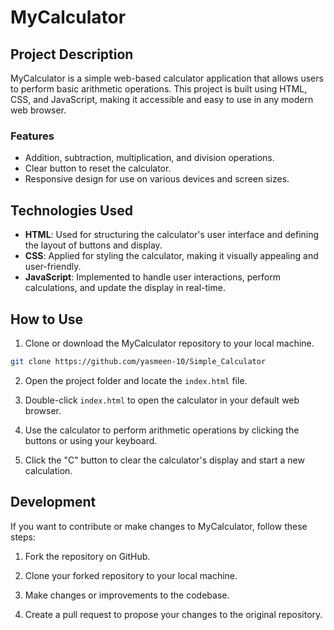 # MyCalculator

## Project Description

MyCalculator is a simple web-based calculator application that allows users to perform basic arithmetic operations. This project is built using HTML, CSS, and JavaScript, making it accessible and easy to use in any modern web browser.

### Features

- Addition, subtraction, multiplication, and division operations.
- Clear button to reset the calculator.
- Responsive design for use on various devices and screen sizes.

## Technologies Used

- **HTML**: Used for structuring the calculator's user interface and defining the layout of buttons and display.
- **CSS**: Applied for styling the calculator, making it visually appealing and user-friendly.
- **JavaScript**: Implemented to handle user interactions, perform calculations, and update the display in real-time.

## How to Use

1. Clone or download the MyCalculator repository to your local machine.

```bash
git clone https://github.com/yasmeen-10/Simple_Calculator
```

2. Open the project folder and locate the `index.html` file.

3. Double-click `index.html` to open the calculator in your default web browser.

4. Use the calculator to perform arithmetic operations by clicking the buttons or using your keyboard.

5. Click the "C" button to clear the calculator's display and start a new calculation.

## Development

If you want to contribute or make changes to MyCalculator, follow these steps:

1. Fork the repository on GitHub.

2. Clone your forked repository to your local machine.

3. Make changes or improvements to the codebase.

4. Create a pull request to propose your changes to the original repository.
